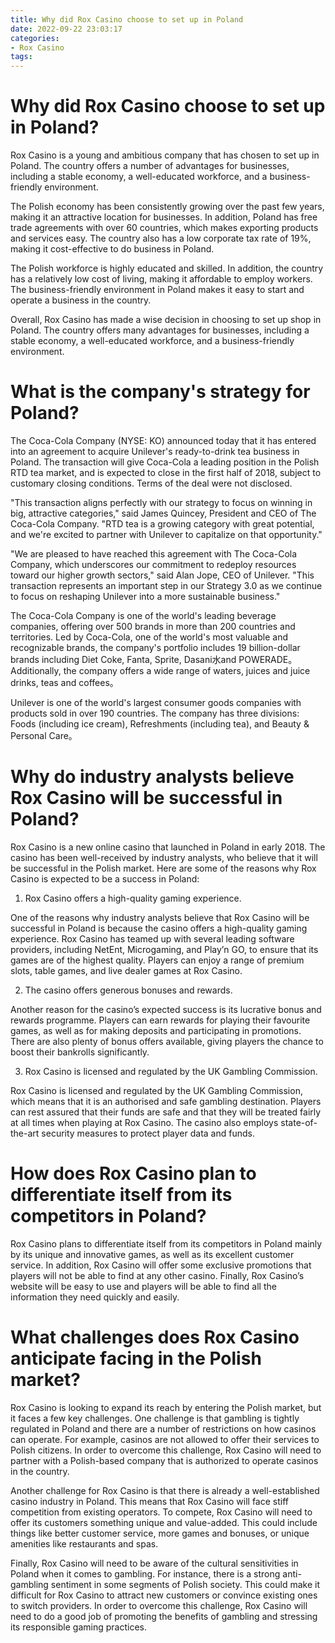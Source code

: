 ```yaml
---
title: Why did Rox Casino choose to set up in Poland
date: 2022-09-22 23:03:17
categories:
- Rox Casino
tags:
---
```



#  Why did Rox Casino choose to set up in Poland?

Rox Casino is a young and ambitious company that has chosen to set up in Poland. The country offers a number of advantages for businesses, including a stable economy, a well-educated workforce, and a business-friendly environment.

The Polish economy has been consistently growing over the past few years, making it an attractive location for businesses. In addition, Poland has free trade agreements with over 60 countries, which makes exporting products and services easy. The country also has a low corporate tax rate of 19%, making it cost-effective to do business in Poland.

The Polish workforce is highly educated and skilled. In addition, the country has a relatively low cost of living, making it affordable to employ workers. The business-friendly environment in Poland makes it easy to start and operate a business in the country.

Overall, Rox Casino has made a wise decision in choosing to set up shop in Poland. The country offers many advantages for businesses, including a stable economy, a well-educated workforce, and a business-friendly environment.

#  What is the company's strategy for Poland?

The Coca-Cola Company (NYSE: KO) announced today that it has entered into an agreement to acquire Unilever's ready-to-drink tea business in Poland. The transaction will give Coca-Cola a leading position in the Polish RTD tea market, and is expected to close in the first half of 2018, subject to customary closing conditions. Terms of the deal were not disclosed.

"This transaction aligns perfectly with our strategy to focus on winning in big, attractive categories," said James Quincey, President and CEO of The Coca-Cola Company. "RTD tea is a growing category with great potential, and we're excited to partner with Unilever to capitalize on that opportunity."

"We are pleased to have reached this agreement with The Coca-Cola Company, which underscores our commitment to redeploy resources toward our higher growth sectors," said Alan Jope, CEO of Unilever. "This transaction represents an important step in our Strategy 3.0 as we continue to focus on reshaping Unilever into a more sustainable business."

The Coca-Cola Company is one of the world's leading beverage companies, offering over 500 brands in more than 200 countries and territories. Led by Coca-Cola, one of the world's most valuable and recognizable brands, the company's portfolio includes 19 billion-dollar brands including Diet Coke, Fanta, Sprite, Dasani水and POWERADE。 Additionally, the company offers a wide range of waters, juices and juice drinks, teas and coffees。

Unilever is one of the world's largest consumer goods companies with products sold in over 190 countries. The company has three divisions: Foods (including ice cream), Refreshments (including tea), and Beauty & Personal Care。

#  Why do industry analysts believe Rox Casino will be successful in Poland?

Rox Casino is a new online casino that launched in Poland in early 2018. The casino has been well-received by industry analysts, who believe that it will be successful in the Polish market. Here are some of the reasons why Rox Casino is expected to be a success in Poland:

1. Rox Casino offers a high-quality gaming experience.

One of the reasons why industry analysts believe that Rox Casino will be successful in Poland is because the casino offers a high-quality gaming experience. Rox Casino has teamed up with several leading software providers, including NetEnt, Microgaming, and Play’n GO, to ensure that its games are of the highest quality. Players can enjoy a range of premium slots, table games, and live dealer games at Rox Casino.

2. The casino offers generous bonuses and rewards.

Another reason for the casino’s expected success is its lucrative bonus and rewards programme. Players can earn rewards for playing their favourite games, as well as for making deposits and participating in promotions. There are also plenty of bonus offers available, giving players the chance to boost their bankrolls significantly.

3. Rox Casino is licensed and regulated by the UK Gambling Commission.

Rox Casino is licensed and regulated by the UK Gambling Commission, which means that it is an authorised and safe gambling destination. Players can rest assured that their funds are safe and that they will be treated fairly at all times when playing at Rox Casino. The casino also employs state-of-the-art security measures to protect player data and funds.

#  How does Rox Casino plan to differentiate itself from its competitors in Poland?

Rox Casino plans to differentiate itself from its competitors in Poland mainly by its unique and innovative games, as well as its excellent customer service. In addition, Rox Casino will offer some exclusive promotions that players will not be able to find at any other casino. Finally, Rox Casino’s website will be easy to use and players will be able to find all the information they need quickly and easily.

#  What challenges does Rox Casino anticipate facing in the Polish market?

Rox Casino is looking to expand its reach by entering the Polish market, but it faces a few key challenges. One challenge is that gambling is tightly regulated in Poland and there are a number of restrictions on how casinos can operate. For example, casinos are not allowed to offer their services to Polish citizens. In order to overcome this challenge, Rox Casino will need to partner with a Polish-based company that is authorized to operate casinos in the country.

Another challenge for Rox Casino is that there is already a well-established casino industry in Poland. This means that Rox Casino will face stiff competition from existing operators. To compete, Rox Casino will need to offer its customers something unique and value-added. This could include things like better customer service, more games and bonuses, or unique amenities like restaurants and spas.

Finally, Rox Casino will need to be aware of the cultural sensitivities in Poland when it comes to gambling. For instance, there is a strong anti-gambling sentiment in some segments of Polish society. This could make it difficult for Rox Casino to attract new customers or convince existing ones to switch providers. In order to overcome this challenge, Rox Casino will need to do a good job of promoting the benefits of gambling and stressing its responsible gaming practices.